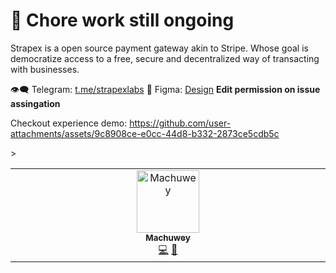# 🚧 Chore work still ongoing
Strapex is a open source payment gateway akin to Stripe. Whose goal is democratize access to a free, secure and decentralized way of transacting with businesses.

👁️‍🗨️ Telegram: [t.me/strapexlabs](https://t.me/strapexlabs)
🎨 Figma: [Design](https://www.figma.com/design/1ZUxHzVqJw9vlY65cyYyvP/Untitled?node-id=0-1&t=a9OW5jcHrQkMgH0k-1) **Edit permission on issue assingation**




Checkout experience demo:
https://github.com/user-attachments/assets/9c8908ce-e0cc-44d8-b332-2873ce5cdb5c


<table>
  <tbody>
    <tr>
      <td align="center" valign="top" width="14.28%"><a href="https://github.com/machuwey"><img src="https://avatars.githubusercontent.com/u/56169780?v=4&s=100" width="100px;" alt="Machuwey"/><br /><sub><b>Machuwey</b></sub></a><br /><a href="https://github.com/The Starknet Community/The Starknet Book/commits?author=omarespejel" title="Code">💻</a> <a href="https://github.com/The Starknet Community/The Starknet Book/commits?author=omarespejel" title="Documentation">📖</a></td>
    <tr>
> </tbody> 
</table>
